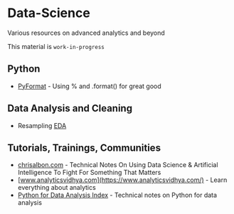 # Data-Science
Various resources on advanced analytics and beyond

This material is `work-in-progress`

## Python

- [PyFormat](https://pyformat.info/) - Using % and .format() for great good

## Data Analysis and Cleaning

- Resampling [EDA](EDA_Template.ipynb)
    
## Tutorials, Trainings, Communities

- [chrisalbon.com](https://chrisalbon.com/) - Technical Notes On Using Data Science & Artificial Intelligence To Fight For Something That Matters
- [www.analyticsvidhya.com](https://www.analyticsvidhya.com/) - Learn everything about analytics
- [Python for Data Analysis Index](http://hamelg.blogspot.com/2015/12/python-for-data-analysis-index.html?view=magazine) - Technical notes on Python for data analysis

